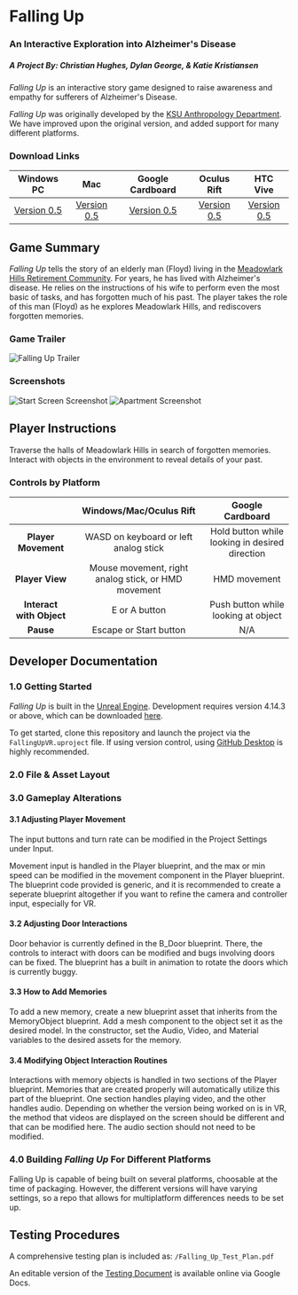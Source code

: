 # Falling Up
### An Interactive Exploration into Alzheimer's Disease
##### A Project By: Christian Hughes, Dylan George, & Katie Kristiansen

_Falling Up_ is an interactive story game designed to raise awareness and empathy for sufferers of Alzheimer's Disease.

_Falling Up_ was originally developed by the [KSU Anthropology Department](https://www.k-state.edu/sasw/anth/). We have improved upon the original version, and added support for many different platforms.

### Download Links

|                         Windows PC                         |                             Mac                            |                      Google Cardboard                      |                         Oculus Rift                        |                          HTC Vive                          |
|:----------------------------------------------------------:|:----------------------------------------------------------:|:----------------------------------------------------------:|:----------------------------------------------------------:|:----------------------------------------------------------:|
| [Version 0.5](https://www.youtube.com/watch?v=dQw4w9WgXcQ) | [Version 0.5](https://www.youtube.com/watch?v=dQw4w9WgXcQ) | [Version 0.5](https://www.youtube.com/watch?v=dQw4w9WgXcQ) | [Version 0.5](https://www.youtube.com/watch?v=dQw4w9WgXcQ) | [Version 0.5](https://www.youtube.com/watch?v=dQw4w9WgXcQ) |

## Game Summary
_Falling Up_ tells the story of an elderly man (Floyd) living in the [Meadowlark Hills Retirement Community](http://www.meadowlark.org). For years, he has lived with Alzheimer's disease. He relies on the instructions of his wife to perform even the most basic of tasks, and has forgotten much of his past. The player takes the role of this man (Floyd) as he explores Meadowlark Hills, and rediscovers forgotten memories.

### Game Trailer
![Falling Up Trailer](http://i.imgur.com/7dVxzRE.png)

### Screenshots
![Start Screen Screenshot](http://i.imgur.com/L7FRiQd.png)
![Apartment Screenshot](http://i.imgur.com/J77QWGn.png)

## Player Instructions
Traverse the halls of Meadowlark Hills in search of forgotten memories. Interact with objects in the environment to reveal details of your past.


### Controls by Platform
|                          |                Windows/Mac/Oculus Rift               |                Google Cardboard                |
|:------------------------:|:----------------------------------------------------:|:----------------------------------------------:|
| **Player Movement**      |         WASD on keyboard or left analog stick        | Hold button while looking in desired direction |
| **Player View**          | Mouse movement, right analog stick, or HMD movement  |                  HMD movement                  |
| **Interact with Object** |                     E or A button                    |       Push button while looking at object      |
| **Pause**                |                Escape or Start button                |                       N/A                      |

## Developer Documentation


### 1.0 Getting Started

_Falling Up_ is built in the [Unreal Engine](https://www.unrealengine.com/what-is-unreal-engine-4). Development requires version 4.14.3 or above, which can be downloaded [here](https://www.unrealengine.com/download).

To get started, clone this repository and launch the project via the ```FallingUpVR.uproject``` file. If using version control, using [GitHub Desktop](https://desktop.github.com) is highly recommended.

### 2.0 File & Asset Layout

### 3.0 Gameplay Alterations

#### 3.1 Adjusting Player Movement

The input buttons and turn rate can be modified in the Project Settings under Input. 

Movement input is handled in the Player blueprint, and the max or min speed can be modified in the movement component in the Player blueprint. The blueprint code provided is generic, and it is recommended to create a seperate blueprint altogether if you want to refine the camera and controller input, especially for VR.

#### 3.2 Adjusting Door Interactions

Door behavior is currently defined in the B_Door blueprint. There, the controls to interact with doors can be modified and bugs involving doors can be fixed. The blueprint has a built in animation to rotate the doors which is currently buggy.

#### 3.3 How to Add Memories

To add a new memory, create a new blueprint asset that inherits from the MemoryObject blueprint. Add a mesh component to the object set it as the desired model. In the constructor, set the Audio, Video, and Material variables to the desired assets for the memory. 

#### 3.4 Modifying Object Interaction Routines

Interactions with memory objects is handled in two sections of the Player blueprint. Memories that are created properly will automatically utilize this part of the blueprint. One section handles playing video, and the other handles audio. Depending on whether the version being worked on is in VR, the method that videos are displayed on the screen should be different and that can be modified here. The audio section should not need to be modified.

### 4.0 Building _Falling Up_ For Different Platforms

Falling Up is capable of being built on several platforms, choosable at the time of packaging. However, the different versions will have varying settings, so a repo that allows for multiplatform differences needs to be set up.

## Testing Procedures
A comprehensive testing plan is included as:
```/Falling_Up_Test_Plan.pdf```

An editable version of the [Testing Document](https://docs.google.com/document/d/1JRRk8aNslYpcutnF0-EPZ1ZKUrV0vxHIQb4KtBZh7zw/edit) is available online via Google Docs.
